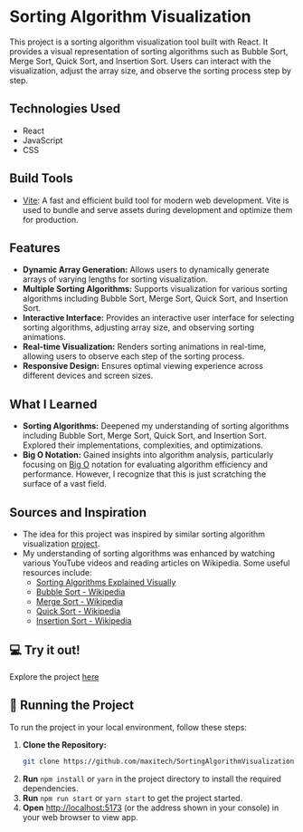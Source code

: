 # Sorting Algorithm Visualization
This project is a sorting algorithm visualization tool built with React. It provides a visual representation of sorting algorithms such as Bubble Sort, Merge Sort, Quick Sort, and Insertion Sort. Users can interact with the visualization, adjust the array size, and observe the sorting process step by step.

## Technologies Used
- React
- JavaScript
- CSS

## Build Tools
- [Vite](https://vitejs.dev/): A fast and efficient build tool for modern web development. Vite is used to bundle and serve assets during development and optimize them for production.

## Features
- **Dynamic Array Generation:** Allows users to dynamically generate arrays of varying lengths for sorting visualization.
- **Multiple Sorting Algorithms:** Supports visualization for various sorting algorithms including Bubble Sort, Merge Sort, Quick Sort, and Insertion Sort.
- **Interactive Interface:** Provides an interactive user interface for selecting sorting algorithms, adjusting array size, and observing sorting animations.
- **Real-time Visualization:** Renders sorting animations in real-time, allowing users to observe each step of the sorting process.
- **Responsive Design:** Ensures optimal viewing experience across different devices and screen sizes.

## What I Learned
- **Sorting Algorithms:** Deepened my understanding of sorting algorithms including Bubble Sort, Merge Sort, Quick Sort, and Insertion Sort. Explored their implementations, complexities, and optimizations.
- **Big O Notation:** Gained insights into algorithm analysis, particularly focusing on [Big O](https://en.wikipedia.org/wiki/Big_O_notation) notation for evaluating algorithm efficiency and performance. However, I recognize that this is just scratching the surface of a vast field.

## Sources and Inspiration
- The idea for this project was inspired by similar sorting algorithm visualization [project](https://github.com/clementmihailescu/Sorting-Visualizer).
- My understanding of sorting algorithms was enhanced by watching various YouTube videos and reading articles on Wikipedia. Some useful resources include:
  - [Sorting Algorithms Explained Visually](https://youtu.be/RfXt_qHDEPw?si=8jCAgmIaRcfpTnSs)
  - [Bubble Sort - Wikipedia](https://en.wikipedia.org/wiki/Bubblesort)
  - [Merge Sort - Wikipedia](https://en.wikipedia.org/wiki/Merge_sort)
  - [Quick Sort - Wikipedia](https://en.wikipedia.org/wiki/Quicksort)
  - [Insertion Sort - Wikipedia](https://en.wikipedia.org/wiki/Insertion_sort)

## :computer: Try it out!
  Explore the project [here](https://sortalgorithm.netlify.app/)

## :vertical_traffic_light: Running the Project
To run the project in your local environment, follow these steps: 
1. **Clone the Repository:**
   ```bash
   git clone https://github.com/maxitech/SortingAlgorithmVisualization.git
2. **Run** `npm install` or `yarn` in the project directory to install the required dependencies.
3. **Run** `npm run start` or `yarn start` to get the project started.
4. **Open** [http://localhost:5173](http://localhost:5173) (or the address shown in your console) in your web browser to view app.
